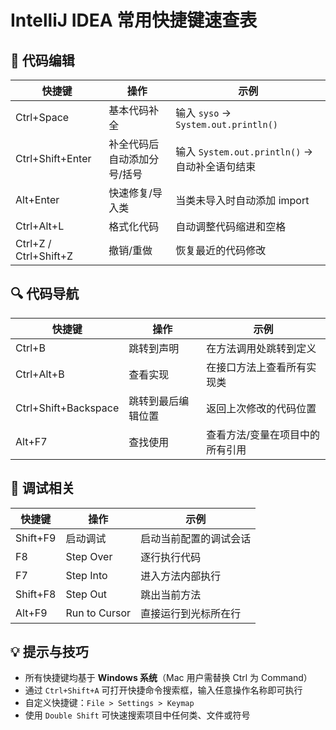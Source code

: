 # IntelliJ IDEA 常用快捷键速查表

## 📝 代码编辑
| 快捷键 | 操作 | 示例 |
|--------|------|------|
| Ctrl+Space | 基本代码补全 | 输入 `syso` → `System.out.println()` |
| Ctrl+Shift+Enter | 补全代码后自动添加分号/括号 | 输入 `System.out.println()` → 自动补全语句结束 |
| Alt+Enter | 快速修复/导入类 | 当类未导入时自动添加 import |
| Ctrl+Alt+L | 格式化代码 | 自动调整代码缩进和空格 |
| Ctrl+Z / Ctrl+Shift+Z | 撤销/重做 | 恢复最近的代码修改 |

## 🔍 代码导航
| 快捷键 | 操作 | 示例 |
|--------|------|------|
| Ctrl+B | 跳转到声明 | 在方法调用处跳转到定义 |
| Ctrl+Alt+B | 查看实现 | 在接口方法上查看所有实现类 |
| Ctrl+Shift+Backspace | 跳转到最后编辑位置 | 返回上次修改的代码位置 |
| Alt+F7 | 查找使用 | 查看方法/变量在项目中的所有引用 |

## 🐞 调试相关
| 快捷键 | 操作 | 示例 |
|--------|------|------|
| Shift+F9 | 启动调试 | 启动当前配置的调试会话 |
| F8 | Step Over | 逐行执行代码 |
| F7 | Step Into | 进入方法内部执行 |
| Shift+F8 | Step Out | 跳出当前方法 |
| Alt+F9 | Run to Cursor | 直接运行到光标所在行 |

## 💡 提示与技巧
- 所有快捷键均基于 **Windows 系统**（Mac 用户需替换 Ctrl 为 Command）
- 通过 `Ctrl+Shift+A` 可打开快捷命令搜索框，输入任意操作名称即可执行
- 自定义快捷键：`File > Settings > Keymap`
- 使用 `Double Shift` 可快速搜索项目中任何类、文件或符号